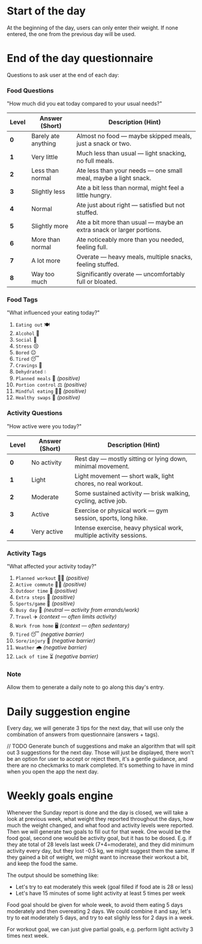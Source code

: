 
# Start of the day

At the beginning of the day, users can only enter their weight. If none entered, the one from the previous day will be used.
# End of the day questionnaire

Questions to ask user at the end of each day:
### Food Questions

"How much did you eat today compared to your usual needs?"

|Level|Answer (Short)|Description (Hint)|
|---|---|---|
|**0**|Barely ate anything|Almost no food — maybe skipped meals, just a snack or two.|
|**1**|Very little|Much less than usual — light snacking, no full meals.|
|**2**|Less than normal|Ate less than your needs — one small meal, maybe a light snack.|
|**3**|Slightly less|Ate a bit less than normal, might feel a little hungry.|
|**4**|Normal|Ate just about right — satisfied but not stuffed.|
|**5**|Slightly more|Ate a bit more than usual — maybe an extra snack or larger portions.|
|**6**|More than normal|Ate noticeably more than you needed, feeling full.|
|**7**|A lot more|Overate — heavy meals, multiple snacks, feeling stuffed.|
|**8**|Way too much|Significantly overate — uncomfortably full or bloated.|
### Food Tags

"What influenced your eating today?"

1. `Eating out` 🍽️
2. `Alcohol` 🍷
3. `Social` 🥳
4. `Stress` 😣
5. `Bored` 😐
6. `Tired` 😴
7. `Cravings` 🤤
8. `Dehydrated` 💧
9. `Planned meals` 📅 _(positive)_
10. `Portion control` ⚖️ _(positive)_
11. `Mindful eating` 🧘‍♂️ _(positive)_
12. `Healthy swaps` 🥗 _(positive)_

### Activity Questions

"How active were you today?"

| Level | Answer (Short) | Description (Hint)                                                 |
| ----- | -------------- | ------------------------------------------------------------------ |
| **0** | No activity    | Rest day — mostly sitting or lying down, minimal movement.         |
| **1** | Light          | Light movement — short walk, light chores, no real workout.        |
| **2** | Moderate       | Some sustained activity — brisk walking, cycling, active job.      |
| **3** | Active         | Exercise or physical work — gym session, sports, long hike.        |
| **4** | Very active    | Intense exercise, heavy physical work, multiple activity sessions. |
 
### Activity Tags

"What affected your activity today?"

1. `Planned workout` 🏋️‍♂️ _(positive)_
2. `Active commute` 🚶‍♂️ _(positive)_
3. `Outdoor time` 🌳 _(positive)_
4. `Extra steps` 👟 _(positive)_
5. `Sports/game` 🏀 _(positive)_
6. `Busy day` 📅 _(neutral — activity from errands/work)_
7. `Travel` ✈️ _(context — often limits activity)_
8. `Work from home` 🖥️ _(context — often sedentary)_
9. `Tired` 😴 _(negative barrier)_
10. `Sore/injury` 🤕 _(negative barrier)_
11. `Weather` 🌧️ _(negative barrier)_
12. `Lack of time` ⏳ _(negative barrier)_

### Note

Allow them to generate a daily note to go along this day's entry.

# Daily suggestion engine

Every day, we will generate 3 tips for the next day, that will use only the combination of answers from questionnaire (answers + tags).

// TODO Generate bunch of suggestions and make an algorithm that will spit out 3 suggestions for the next day. Those will just be displayed, there won't be an option for user to accept or reject them, it's a gentle guidance, and there are no checkmarks to mark completed. It's something to have in mind when you open the app the next day.
# Weekly goals engine

Whenever the Sunday report is done and the day is closed, we will take a look at previous week, what weight they reported throughout the days, how much the weight changed, and what food and activity levels were reported. Then we will generate two goals to fill out for that week. One would be the food goal, second one would be activity goal, but it has to be dosed. E.g. if they ate total of 28 levels last week (7+4=moderate), and they did minimum activity every day, but they lost -0.5 kg, we might suggest them the same. If they gained a bit of weight, we might want to increase their workout a bit, and keep the food the same. 

The output should be something like:
- Let's try to eat moderately this week (goal filled if food ate is 28 or less)
- Let's have 15 minutes of some light activity at least 5 times per week
  
Food goal should be given for whole week, to avoid them eating 5 days moderately and then overeating 2 days. We could combine it and say, let's try to eat moderately 5 days, and try to eat slighly less for 2 days in a week.

For workout goal, we can just give partial goals, e.g. perform light activity 3 times next week.